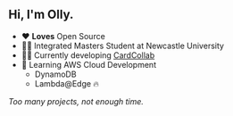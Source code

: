 ## Hi, I'm Olly.

- ❤️ **Loves** Open Source 
- 👨‍🎓 Integrated Masters Student at Newcastle University
- 👨‍💻 Currently developing [CardCollab](https://github.com/cardcollab)
- 🌱 Learning AWS Cloud Development
  - DynamoDB
  - Lambda@Edge 🔥

*Too many projects, not enough time.*


